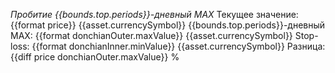 *Пробитие {{bounds.top.periods}}-дневный MAX*
Текущее значение: {{format price}} {{asset.currencySymbol}}
{{bounds.top.periods}}-дневный MAX: {{format donchianOuter.maxValue}} {{asset.currencySymbol}}
Stop-loss: {{format donchianInner.minValue}} {{asset.currencySymbol}}
Разница: {{diff price donchianOuter.maxValue}} %
